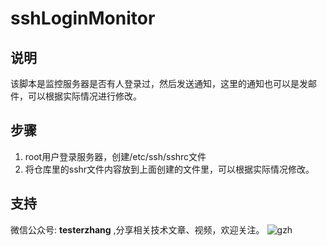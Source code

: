 # sshLoginMonitor



## 说明

 该脚本是监控服务器是否有人登录过，然后发送通知，这里的通知也可以是发邮件，可以根据实际情况进行修改。



## 步骤

1. root用户登录服务器，创建/etc/ssh/sshrc文件
2. 将仓库里的sshr文件内容放到上面创建的文件里，可以根据实际情况修改。





## 支持

微信公众号: **testerzhang** ,分享相关技术文章、视频，欢迎关注。
![gzh](https://testerzhang.github.io/resources/gzh.png)